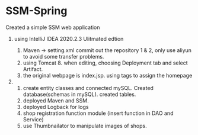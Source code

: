 # SSM-Spring
 Created a simple SSM web application

1. using IntelliJ IDEA 2020.2.3 Ulitmated edtion
    1. Maven -> setting.xml commit out the repository 1 & 2, only use aliyun to avoid some transfer problems.
    2. using Tomcat 8. when editing, choosing Deployment tab and select Artifact.
    3. the original webpage is index.jsp. using <welcome-file-list><welcome-file> tags to assign the homepage

2. 
    1. create entity classes and connected mySQL. Created database(schemas in mySQL). created tables. 
    2. deployed Maven and SSM.
    3. deployed Logback for logs
    4. shop registration function module (insert function in DAO and Service)
    5. use Thumbnailator to manipulate images of shops.  


